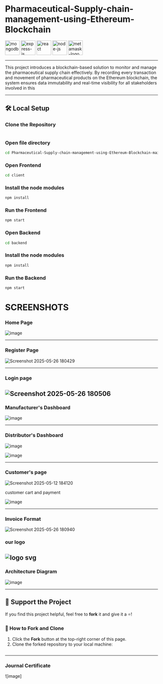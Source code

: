 # Pharmaceutical-Supply-chain-management-using-Ethereum-Blockchain

<img width="48" height="48" src="https://img.icons8.com/color/48/mongodb.png" alt="mongodb"/>  <img width="48" height="48" src="https://img.icons8.com/fluency/48/express-js.png" alt="express-js"/>  <img width="48" height="48" src="https://img.icons8.com/plasticine/100/react.png" alt="react"/>  <img width="48" height="48" src="https://img.icons8.com/fluency/48/node-js.png" alt="node-js"/>  <img width="48" height="48" src="https://img.icons8.com/color/48/metamask-logo.png" alt="metamask-logo"/>

---

 This project introduces a blockchain-based solution to monitor and manage the pharmaceutical supply chain effectively. By
 recording every transaction and movement of pharmaceutical products on the Ethereum blockchain, the system ensures data
 immutability and real-time visibility for all stakeholders involved in this

---

## 🛠️ Local Setup  


### Clone the Repository  
```bash

```
### Open file directory
```bash
cd Pharmaceutical-Supply-chain-management-using-Ethereum-Blockchain-main
```
### Open Frontend
```bash
cd client
```
### Install the node modules
```bash
npm install 
```
### Run the Frontend
```bash
npm start
```

### Open Backend
```bash
cd backend
```
### Install the node modules
```bash
npm install
```

### Run the Backend
```bash
npm start
```

# SCREENSHOTS
### Home Page
![image](https://github.com/user-attachments/assets/d9271ddc-8aff-415b-b9d7-2a511c7f8b6b)

---
### Register Page
![Screenshot 2025-05-26 180429](https://github.com/user-attachments/assets/f96392b8-c080-4aac-9919-9d9ca8e2d1ff)

---
### Login page 
![Screenshot 2025-05-26 180506](https://github.com/user-attachments/assets/e54b4b30-c811-4bfa-89f0-7f1094569f92)
---
### Manufacturer's Dashboard
![image](https://github.com/user-attachments/assets/05dc50f9-366e-4ea5-90f0-e4b2d98e8478)

---
### Distributor's  Dashboard
![image](https://github.com/user-attachments/assets/fa29eec1-32a1-4b35-9c50-8ea624db2a1e)


![image](https://github.com/user-attachments/assets/dc59f8f4-263e-4e56-a4fe-b6b626360e1d)



---
### Customer's page

![Screenshot 2025-05-12 184120](https://github.com/user-attachments/assets/fae8e9da-eed6-46fe-8cf3-56b04121c8e7)


customer cart and payment

![image](https://github.com/user-attachments/assets/083bd946-01f7-4228-8d98-d29c1c002d24)




---
### Invoice Format


![Screenshot 2025-05-26 180940](https://github.com/user-attachments/assets/8bc1eb62-a02c-4cd6-aef8-739234d18416)

### our logo

![logo svg](https://github.com/user-attachments/assets/89b54ae1-8e64-4c56-b8dc-29df421c22e3)
---
### Architecture Diagram

![image](https://github.com/user-attachments/assets/6675f2ad-1a6e-44d9-856f-b3984166be49)



---
## 🌟 Support the Project  
If you find this project helpful, feel free to **fork** it and give it a ⭐️!  

### 📌 How to Fork and Clone  
1. Click the **Fork** button at the top-right corner of this page.  
2. Clone the forked repository to your local machine:  
```bash

```
---
### Journal Certificate
![image]





